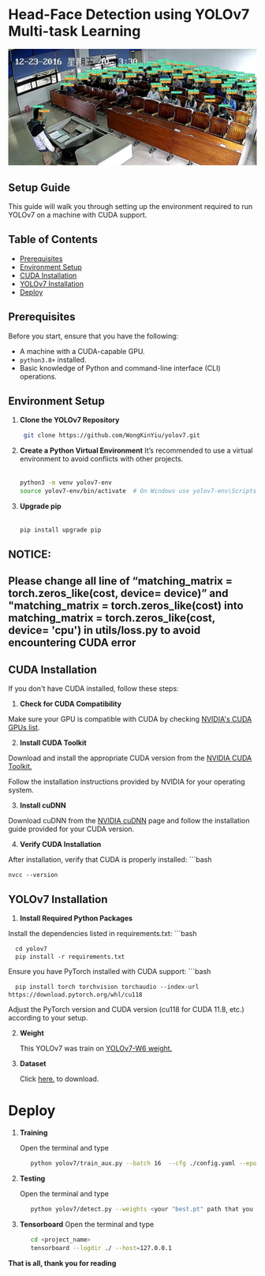 # Head-Face Detection using YOLOv7 Multi-task Learning
![image](Test/PartA_00115.jpg)
## Setup Guide
This guide will walk you through setting up the environment required to run YOLOv7 on a machine with CUDA support.

## Table of Contents

- [Prerequisites](#prerequisites)
- [Environment Setup](#environment-setup)
- [CUDA Installation](#cuda-installation)
- [YOLOv7 Installation](#yolov7-installation)
- [Deploy](Deploy)

## Prerequisites

Before you start, ensure that you have the following:

- A machine with a CUDA-capable GPU.
- `python3.8+` installed.
- Basic knowledge of Python and command-line interface (CLI) operations.

## Environment Setup

1. **Clone the YOLOv7 Repository**

   ```bash
    git clone https://github.com/WongKinYiu/yolov7.git
   
2. **Create a Python Virtual Environment**
It’s recommended to use a virtual environment to avoid conflicts with other projects.
    ```bash
    
    python3 -m venv yolov7-env
    source yolov7-env/bin/activate  # On Windows use yolov7-env\Scripts\activate

3. **Upgrade pip**
    ```bash

    pip install upgrade pip

## NOTICE:

## Please change all line of “matching_matrix = torch.zeros_like(cost, device= device)” and "matching_matrix = torch.zeros_like(cost) into matching_matrix = torch.zeros_like(cost, device= 'cpu') in utils/loss.py to avoid encountering CUDA error

## CUDA Installation
If you don't have CUDA installed, follow these steps:

1. **Check for CUDA Compatibility**

Make sure your GPU is compatible with CUDA by checking [NVIDIA's CUDA GPUs list](https://developer.nvidia.com/cuda-gpus).

2. **Install CUDA Toolkit**

Download and install the appropriate CUDA version from the [NVIDIA CUDA Toolkit.](https://developer.nvidia.com/cuda-toolkit)

Follow the installation instructions provided by NVIDIA for your operating system.

3. **Install cuDNN**

Download cuDNN from the [NVIDIA cuDNN](https://developer.nvidia.com/cudnn) page and follow the installation guide provided for your CUDA version.

4. **Verify CUDA Installation**

After installation, verify that CUDA is properly installed:
    ```bash
    
    nvcc --version
## YOLOv7 Installation
1. **Install Required Python Packages**

Install the dependencies listed in requirements.txt:
      ```bash

      cd yolov7
      pip install -r requirements.txt 

Ensure you have PyTorch installed with CUDA support:
      ```bash

      pip install torch torchvision torchaudio --index-url https://download.pytorch.org/whl/cu118
      
Adjust the PyTorch version and CUDA version (cu118 for CUDA 11.8, etc.) according to your setup.


2. **Weight**
   
   This YOLOv7 was train on [YOLOv7-W6 weight.](https://github.com/WongKinYiu/yolov7/releases/download/v0.1/yolov7-w6.pt)

3. **Dataset**
   
   Click [here.](https://drive.google.com/file/d/1v5DTTaNgrBMtU60AurbUY72o9okU9jxs/view?usp=drive_link) to download.

# Deploy
1. **Training**

   Open the terminal and type
   
   ```bash
      python yolov7/train_aux.py --batch 16  --cfg ./config.yaml --epochs 60 --data ./data.yaml --hyp ./hyp.yaml --img 640 --weights 'yolov7-w6.pt' --device 0 --entity 'yolov7' --project <project_name> --name <name>

2. **Testing**
   
   Open the terminal and type

   ```bash
      python yolov7/detect.py --weights <your "best.pt" path that you just train> --conf 0.3 --img 1280 --source scut_headface/images/test/

3. **Tensorboard**
   Open the terminal and type

   ```bash
      cd <project_name>
      tensorboard --logdir ./ --host=127.0.0.1

**That is all, thank you for reading**
   


   
         
   





    












